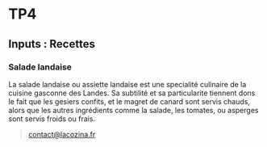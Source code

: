 # TP4

## Inputs : Recettes

### Salade landaise

La salade landaise ou assiette landaise est une specialité culinaire de la cuisine gasconne des Landes. Sa subtilité et sa particularite tiennent dons le fait que les gesiers confits, et le magret de canard sont servis chauds, alors que les autres ingrédients comme la salade, les tomates, ou asperges sont servis froids ou frais.

> contact@lacozina.fr
